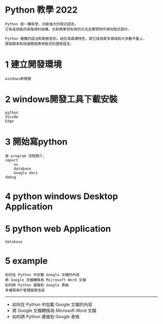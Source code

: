 # Python 教學 2022
    Python 是一種易學、功能強大的程式語言。
    它有高效能的高階資料結構，也有簡單但有效的方法去實現物件導向程式設計。
  
    Python 優雅的語法和動態型別，結合其直譯特性，使它成為眾多領域和大多數平臺上，
    撰寫腳本和快速開發應用程式的理想語言。
  
  
 
# 1 建立開發環境
    windows新帳號


# 2 windows開發工具下載安裝
    python
    VScode
    Edge
    

# 3 開始寫python
    寫 program 流程簡介, 
    import 
        os
        database
        Google docs
    debug
    
# 4 python windows Desktop Application
 
 
# 5 python web Application
    database


# 5 example
    如何在 Python 中加載 Google 文檔的內容
    將 Google 文檔轉換為 Microsoft Word 文檔
    如何將 Python 連接到 Google 表格
    多權限用戶管理報表系統




  ---
    
- 如何在    Python 中加載 Google 文檔的內容
- 將 Google 文檔轉換為 Microsoft Word 文檔
- 如何將 Python 連接到 Google 表格

